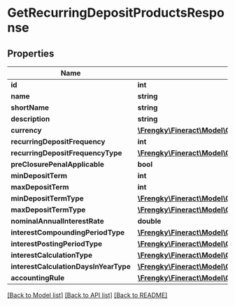 # GetRecurringDepositProductsResponse

## Properties
Name | Type | Description | Notes
------------ | ------------- | ------------- | -------------
**id** | **int** |  | [optional] 
**name** | **string** |  | [optional] 
**shortName** | **string** |  | [optional] 
**description** | **string** |  | [optional] 
**currency** | [**\Frengky\Fineract\Model\GetRecurringDepositProductsCurrency**](GetRecurringDepositProductsCurrency.md) |  | [optional] 
**recurringDepositFrequency** | **int** |  | [optional] 
**recurringDepositFrequencyType** | [**\Frengky\Fineract\Model\GetRecurringDepositProductsRecurringDepositFrequencyType**](GetRecurringDepositProductsRecurringDepositFrequencyType.md) |  | [optional] 
**preClosurePenalApplicable** | **bool** |  | [optional] 
**minDepositTerm** | **int** |  | [optional] 
**maxDepositTerm** | **int** |  | [optional] 
**minDepositTermType** | [**\Frengky\Fineract\Model\GetRecurringDepositProductsMinDepositTermType**](GetRecurringDepositProductsMinDepositTermType.md) |  | [optional] 
**maxDepositTermType** | [**\Frengky\Fineract\Model\GetRecurringDepositProductsMaxDepositTermType**](GetRecurringDepositProductsMaxDepositTermType.md) |  | [optional] 
**nominalAnnualInterestRate** | **double** |  | [optional] 
**interestCompoundingPeriodType** | [**\Frengky\Fineract\Model\GetRecurringDepositProductsInterestCompoundingPeriodType**](GetRecurringDepositProductsInterestCompoundingPeriodType.md) |  | [optional] 
**interestPostingPeriodType** | [**\Frengky\Fineract\Model\GetRecurringDepositProductsInterestPostingPeriodType**](GetRecurringDepositProductsInterestPostingPeriodType.md) |  | [optional] 
**interestCalculationType** | [**\Frengky\Fineract\Model\GetRecurringDepositProductsInterestCalculationType**](GetRecurringDepositProductsInterestCalculationType.md) |  | [optional] 
**interestCalculationDaysInYearType** | [**\Frengky\Fineract\Model\GetRecurringDepositProductsInterestCalculationDaysInYearType**](GetRecurringDepositProductsInterestCalculationDaysInYearType.md) |  | [optional] 
**accountingRule** | [**\Frengky\Fineract\Model\GetRecurringDepositProductsAccountingRule**](GetRecurringDepositProductsAccountingRule.md) |  | [optional] 

[[Back to Model list]](../../README.md#documentation-for-models) [[Back to API list]](../../README.md#documentation-for-api-endpoints) [[Back to README]](../../README.md)

